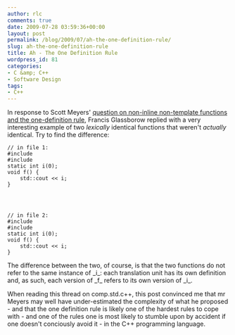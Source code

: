 ```yaml
---
author: rlc
comments: true
date: 2009-07-28 03:59:36+00:00
layout: post
permalink: /blog/2009/07/ah-the-one-definition-rule/
slug: ah-the-one-definition-rule
title: Ah - The One Definition Rule
wordpress_id: 81
categories:
- C &amp; C++
- Software Design
tags:
- C++
---
```


In response to Scott Meyers' [question on non-inline non-template functions and the one-definition rule](http://groups.google.com/group/comp.std.c++/msg/863b3f502efae0e0), Francis Glassborow replied with a very interesting example of two _lexically_ identical functions that weren't _actually_ identical. <!--more-->
Try to find the difference:

    
    // in file 1:
    #include
    #include
    static int i(0);
    void f() {
        std::cout << i;
    }



    
    // in file 2:
    #include
    #include
    static int i(0);
    void f() {
        std::cout << i;
    }


<!--more-->The difference between the two, of course, is that the two functions do not refer to the same instance of _i_: each translation unit has its own definition and, as such, each version of _f_ refers to its own version of _i_.

When reading this thread on comp.std.c++, this post convinced me that mr Meyers may well have under-estimated the complexity of what he proposed - and that the one definition rule is likely one of the hardest rules to cope with - and one of the rules one is most likely to stumble upon by accident if one doesn't conciously avoid it - in the C++ programming language.
